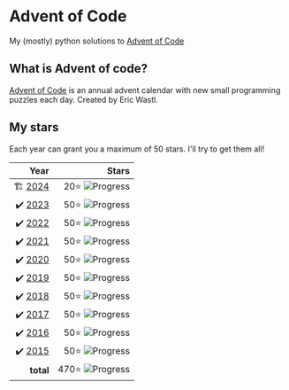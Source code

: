 # Advent of Code
My (mostly) python solutions to [Advent of Code](https://adventofcode.com)

## What is Advent of code?
[Advent of Code](https://adventofcode.com/about) is an annual advent calendar with new small programming puzzles each day. Created by Eric Wastl.

## My stars
Each year can grant you a maximum of 50 stars. I'll try to get them all! 


|  Year |Stars |
|------:|---:|
| 🏗 [2024](2024) | 20⭐️ ![Progress](https://progress-bar.xyz/20/?scale=50&suffix=⭐️&show_text=false)|
| ✔️ [2023](2023) | 50⭐️ ![Progress](https://progress-bar.xyz/50/?scale=50&suffix=⭐️)|
| ✔️ [2022](2022) | 50⭐️ ![Progress](https://progress-bar.xyz/50/?scale=50&suffix=⭐️)|
| ✔️ [2021](2021) | 50⭐️ ![Progress](https://progress-bar.xyz/50/?scale=50&suffix=⭐️)|
| ✔️ [2020](2020) | 50⭐️ ![Progress](https://progress-bar.xyz/50/?scale=50&suffix=⭐️)|
| ✔️ [2019](2019) | 50⭐️ ![Progress](https://progress-bar.xyz/50/?scale=50&suffix=⭐️)|
| ✔️ [2018](2018) | 50⭐️ ![Progress](https://progress-bar.xyz/50/?scale=50&suffix=⭐️)|
| ✔️ [2017](2017) | 50⭐️ ![Progress](https://progress-bar.xyz/50/?scale=50&suffix=⭐️)|
| ✔️ [2016](2016) | 50⭐️ ![Progress](https://progress-bar.xyz/50/?scale=50&suffix=⭐️) | 
| ✔️ [2015](2015) | 50⭐️  ![Progress](https://progress-bar.xyz/50/?scale=50&suffix=⭐️)  |
|**total** | 470⭐️ ![Progress](https://progress-bar.xyz/470/?scale=500&suffix=⭐️)|
